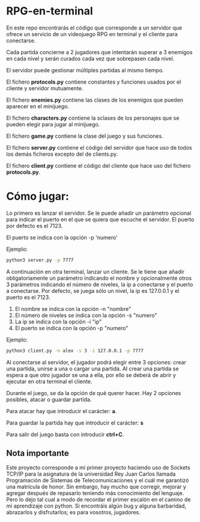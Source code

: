 # RPG-en-terminal
En este repo encontrarás el código que corresponde a un servidor que ofrece un servicio de un videojuego RPG en terminal y el cliente para conectarse.


Cada partida concierne a 2 jugadores que intentarán superar a 3 enemigos en cada nivel y serán curados cada vez que sobrepasen cada nivel.

El servidor puede gestionar múltiples partidas al mismo tiempo.

El fichero **protocols.py** contiene constantes y funciones usados por el cliente y servidor mutuamente.

El fichero **enemies.py** contiene las clases de los enemigos que pueden aparecer en el minijuego.

El fichero **characters.py** contiene la sclases de los personajes que se pueden elegir para jugar al minijuego.

El fichero **game.py** contiene la clase del juego y sus funciones.

El fichero **server.py** contiene el código del servidor que hace uso de todos los demás ficheros excepto del de clients.py.

El fichero **client.py** contiene el código del cliente que hace uso del fichero **protocols.py**.

# Cómo jugar:

Lo primero es lanzar el servidor. Se le puede añadir un parámetro opcional para indicar el puerto en el que se quiera que escuche el servidor. El puerto por defecto es el 7123.

El puerto se indica con la opción -p 'numero'

Ejemplo:

```bash
python3 server.py -p 7777
```


A continuación en otra terminal, lanzar un cliente. Se le tiene que añadir obligatoriamente un parámetro indicando el nombre y opcionalmente otros 3 parámetros indicando el número de niveles, la ip a conectarse y el puerto a conectarse. Por defecto, se juega sólo un nivel, la ip es 127.0.0.1 y el puerto es el 7123.

1. El nombre se indica con la opción -n "nombre"
2. El número de niveles se indica con la opción -s "numero"
3. La ip se indica con la opción -i "ip"
4. El puerto se indica con la opción -p "numero"

Ejemplo:

```bash
python3 client.py -n alex -s 3 -i 127.0.0.1 -p 7777
```

Al conectarse al servidor, el jugador podrá elegir entre 3 opciones: crear una partida, unirse a una o cargar una partida. Al crear una partida se espera a que otro jugador se una a ella, por ello se deberá de abrir y ejecutar en otra terminal el cliente. 

Durante el juego, se da la opción de qué querer hacer. Hay 2 opciones posibles, atacar o guardar partida. 

Para atacar hay que introducir el carácter: **a**.

Para guardar la partida hay que introducir el carácter: **s**

Para salir del juego basta con introducir **ctrl+C**.

## Nota importante

Este proyecto corresponde a mi primer proyecto haciendo uso de Sockets TCP/IP para la asignatura de la universidad Rey Juan Carlos llamada Programación de Sistemas de Telecomunicaciones y el cuál me garantizó una matrícula de honor. Sin embargo, hay mucho que corregir, mejorar y agregar después de repasarlo teniendo más conocimiento del lenguaje. Pero lo dejo tal cual a modo de recordar el primer escalón en el camino de mi aprendizaje con python. Si encontráis algún bug y alguna barbaridad, abrazarlos y disfrutarlos; es para vosotros, jugadores.




